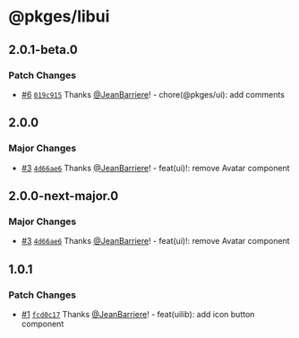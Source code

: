 # @pkges/libui

## 2.0.1-beta.0

### Patch Changes

- [#6](https://github.com/JeanBarriere/turbo-changeset-monorepo/pull/6) [`019c915`](https://github.com/JeanBarriere/turbo-changeset-monorepo/commit/019c9155e498aa89b43f428c9afcb9280407f51b) Thanks [@JeanBarriere](https://github.com/JeanBarriere)! - chore(@pkges/ui): add comments

## 2.0.0

### Major Changes

- [#3](https://github.com/JeanBarriere/turbo-changeset-monorepo/pull/3) [`4d66ae6`](https://github.com/JeanBarriere/turbo-changeset-monorepo/commit/4d66ae69191adb02c4891efd50c4d80b10743d96) Thanks [@JeanBarriere](https://github.com/JeanBarriere)! - feat(ui)!: remove Avatar component

## 2.0.0-next-major.0

### Major Changes

- [#3](https://github.com/JeanBarriere/turbo-changeset-monorepo/pull/3) [`4d66ae6`](https://github.com/JeanBarriere/turbo-changeset-monorepo/commit/4d66ae69191adb02c4891efd50c4d80b10743d96) Thanks [@JeanBarriere](https://github.com/JeanBarriere)! - feat(ui)!: remove Avatar component

## 1.0.1

### Patch Changes

- [#1](https://github.com/JeanBarriere/turbo-changeset-monorepo/pull/1) [`fcd0c17`](https://github.com/JeanBarriere/turbo-changeset-monorepo/commit/fcd0c17bbd72ae2b1efcba1d19e5e8b3c6a76c78) Thanks [@JeanBarriere](https://github.com/JeanBarriere)! - feat(uilib): add icon button component
